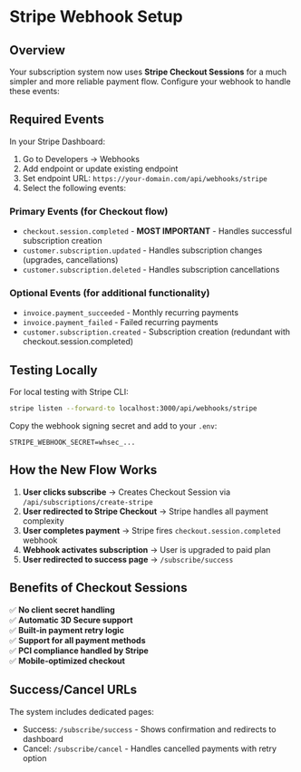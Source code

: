 # Stripe Webhook Setup

## Overview
Your subscription system now uses **Stripe Checkout Sessions** for a much simpler and more reliable payment flow. Configure your webhook to handle these events:

## Required Events

In your Stripe Dashboard:
1. Go to Developers → Webhooks
2. Add endpoint or update existing endpoint
3. Set endpoint URL: `https://your-domain.com/api/webhooks/stripe`
4. Select the following events:

### Primary Events (for Checkout flow)
- `checkout.session.completed` - **MOST IMPORTANT** - Handles successful subscription creation
- `customer.subscription.updated` - Handles subscription changes (upgrades, cancellations)
- `customer.subscription.deleted` - Handles subscription cancellations

### Optional Events (for additional functionality)
- `invoice.payment_succeeded` - Monthly recurring payments
- `invoice.payment_failed` - Failed recurring payments
- `customer.subscription.created` - Subscription creation (redundant with checkout.session.completed)

## Testing Locally

For local testing with Stripe CLI:
```bash
stripe listen --forward-to localhost:3000/api/webhooks/stripe
```

Copy the webhook signing secret and add to your `.env`:
```
STRIPE_WEBHOOK_SECRET=whsec_...
```

## How the New Flow Works

1. **User clicks subscribe** → Creates Checkout Session via `/api/subscriptions/create-stripe`
2. **User redirected to Stripe Checkout** → Stripe handles all payment complexity
3. **User completes payment** → Stripe fires `checkout.session.completed` webhook
4. **Webhook activates subscription** → User is upgraded to paid plan
5. **User redirected to success page** → `/subscribe/success`

## Benefits of Checkout Sessions

✅ **No client secret handling**  
✅ **Automatic 3D Secure support**  
✅ **Built-in payment retry logic**  
✅ **Support for all payment methods**  
✅ **PCI compliance handled by Stripe**  
✅ **Mobile-optimized checkout**

## Success/Cancel URLs

The system includes dedicated pages:
- Success: `/subscribe/success` - Shows confirmation and redirects to dashboard
- Cancel: `/subscribe/cancel` - Handles cancelled payments with retry option